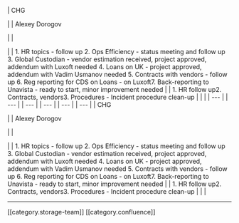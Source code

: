 





| CHG

 | 
| Alexey Dorogov

 | 
|  

 | 
| 1. HR topics - follow up 2. Ops Efficiency - status meeting and follow up 3. Global Custodian - vendor estimation received, project approved, addendum with Luxoft needed 4. Loans on UK - project approved, addendum with Vadim Usmanov needed 5. Contracts with vendors - follow up 6. Reg reporting for CDS on Loans - on Luxoft7. Back-reporting to Unavista - ready to start, minor improvement needed | 
| 1. HR follow up2. Contracts, vendors3. Procedures - Incident procedure clean-up | 
|  | 
|  --- | 
|  --- | 
|  --- | 
|  --- | 
|  --- | 
|  --- | 
| CHG

 | 
| Alexey Dorogov

 | 
|  

 | 
| 1. HR topics - follow up 2. Ops Efficiency - status meeting and follow up 3. Global Custodian - vendor estimation received, project approved, addendum with Luxoft needed 4. Loans on UK - project approved, addendum with Vadim Usmanov needed 5. Contracts with vendors - follow up 6. Reg reporting for CDS on Loans - on Luxoft7. Back-reporting to Unavista - ready to start, minor improvement needed | 
| 1. HR follow up2. Contracts, vendors3. Procedures - Incident procedure clean-up | 
|  | 







*****

[[category.storage-team]] 
[[category.confluence]] 

